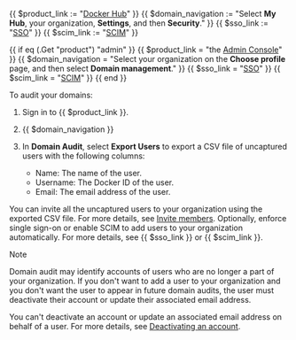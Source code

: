 {{ $product_link := "[Docker Hub](https://hub.docker.com)" }}
{{ $domain_navigation := "Select **My Hub**, your organization, **Settings**, and then **Security**." }}
{{ $sso_link := "[SSO](/security/for-admins/single-sign-on/)" }}
{{ $scim_link := "[SCIM](/security/for-admins/provisioning/scim/)" }}

{{ if eq (.Get "product") "admin" }}
  {{ $product_link = "the [Admin Console](https://admin.docker.com)" }}
  {{ $domain_navigation = "Select your organization on the **Choose profile** page, and then select **Domain management**." }}
  {{ $sso_link = "[SSO](/security/for-admins/single-sign-on/)" }}
  {{ $scim_link = "[SCIM](/security/for-admins/provisioning/scim/)" }}
{{ end }}

To audit your domains:

1. Sign in to {{ $product_link }}.
2. {{ $domain_navigation }}
3. In **Domain Audit**, select **Export Users** to export a CSV file of uncaptured users with the following columns:

   - Name: The name of the user.
   - Username: The Docker ID of the user.
   - Email: The email address of the user.

You can invite all the uncaptured users to your organization using the exported CSV file. For more details, see [Invite members](/admin/organization/members/). Optionally, enforce single sign-on or enable SCIM to add users to your organization automatically. For more details, see {{ $sso_link }} or {{ $scim_link }}.

> [!NOTE]
>
> Domain audit may identify accounts of users who are no longer a part of your organization. If you don't want to add a user to your organization and you don't want the user to appear in future domain audits, the user must deactivate their account or update their associated email address.
>
> You can't deactivate an account or update an associated email address on behalf of a user. For more details, see [Deactivating an account](/manuals/accounts/deactivate-user-account.md).